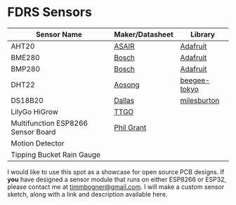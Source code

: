 # FDRS Sensors

| Sensor Name | Maker/Datasheet | Library |
| --- | --- | --- |
| AHT20  | [ASAIR](http://www.aosong.com/userfiles/files/media/Data%20Sheet%20AHT20.pdf) | [Adafruit](https://github.com/adafruit/Adafruit_AHTX0) |
| BME280  | [Bosch](https://www.bosch-sensortec.com/media/boschsensortec/downloads/datasheets/bst-bme280-ds002.pdf) | [Adafruit](https://github.com/adafruit/Adafruit_BME280_Library)  |
| BMP280 | [Bosch](https://www.bosch-sensortec.com/media/boschsensortec/downloads/datasheets/bst-bmp280-ds001.pdf) | [Adafruit](https://github.com/adafruit/Adafruit_BMP280_Library)  |
| DHT22 | [Aosong](https://www.sparkfun.com/datasheets/Sensors/Temperature/DHT22.pdf) |[beegee-tokyo](https://github.com/beegee-tokyo/DHTesp)  |
| DS18B20 | [Dallas](https://datasheets.maximintegrated.com/en/ds/DS18B20.pdf) | [milesburton](https://github.com/adafruit/Adafruit_AHTX0)  |
| LilyGo HiGrow | [TTGO](http://www.lilygo.cn/prod_view.aspx?TypeId=50033&Id=1172) |
| Multifunction ESP8266 Sensor Board | [Phil Grant](https://github.com/gadjet/Multifunction-ESP8266-Sensor-board) |
| Motion Detector | 
| Tipping Bucket Rain Gauge |






I would like to use this spot as a showcase for open source PCB designs. If **you** have designed a sensor module that runs on either ESP8266 or ESP32, please contact me at timmbogner@gmail.com. I will make a custom sensor sketch, along with a link and description available here.
